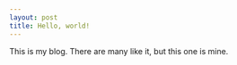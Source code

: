 ```yaml
---
layout: post
title: Hello, world!
---
```


This is my blog. There are many like it, but this one is mine.
